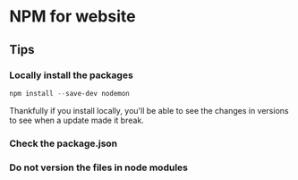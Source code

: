 # NPM for website

## Tips

### Locally install the packages

```powershell
npm install --save-dev nodemon
```

Thankfully if you install locally, you'll be able to see the changes in versions to see when a update made it break.

### Check the package.json

### Do not version the files in node modules
